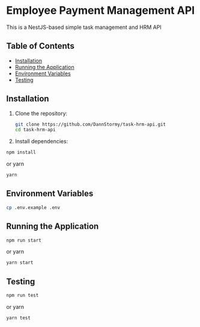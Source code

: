 # Employee Payment Management API

This is a NestJS-based simple task management and HRM API
## Table of Contents

- [Installation](#installation)
- [Running the Application](#running-the-application)
- [Environment Variables](#environment-variables)
- [Testing](#testing)

## Installation

1. Clone the repository:

   ```bash
   git clone https://github.com/DannStormy/task-hrm-api.git
   cd task-hrm-api

2. Install dependencies:
  ```bash
  npm install
  ```

  or yarn

  ```bash
  yarn
  ```

## Environment Variables
  ```bash
  cp .env.example .env
  ```

## Running the Application
  ```bash
  npm run start
  ```

  or yarn

  ```bash
  yarn start
  ```

## Testing
  ```bash
  npm run test
  ```

  or yarn

  ```bash
  yarn test
  ```
